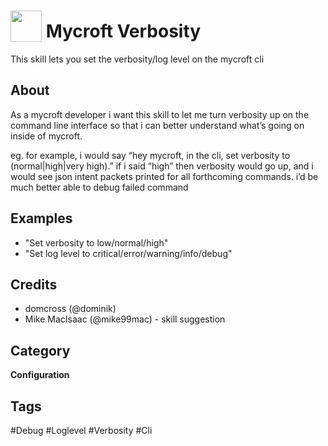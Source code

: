 # <img src="https://raw.githack.com/FortAwesome/Font-Awesome/master/svgs/solid/bug.svg" card_color="#FD9E66" width="50" height="50" style="vertical-align:bottom"/> Mycroft Verbosity
This skill lets you set the verbosity/log level on the mycroft cli

## About
As a mycroft developer i want this skill to let me turn verbosity up on the command line interface so that i can better understand what’s going on inside of mycroft.

eg. for example, i would say “hey mycroft, in the cli, set verbosity to (normal|high|very high).” if i said “high” then verbosity would go up, and i would see json intent packets printed for all forthcoming commands. i’d be much better able to debug failed command

## Examples
* "Set verbosity to low/normal/high"
* "Set log level to critical/error/warning/info/debug"

## Credits
* domcross (@dominik)
* Mike MacIsaac (@mike99mac) - skill suggestion

## Category
**Configuration**

## Tags
#Debug
#Loglevel
#Verbosity
#Cli

